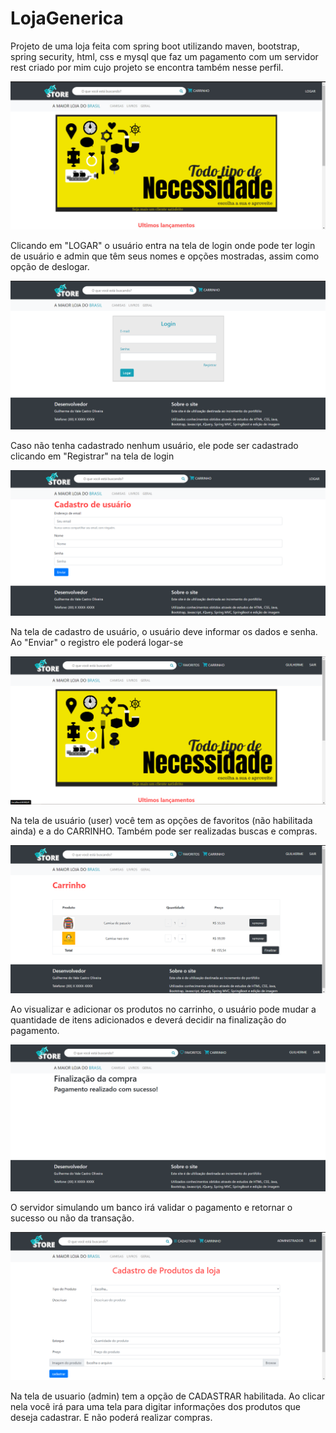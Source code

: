 # LojaGenerica
Projeto de uma loja feita com spring boot utilizando maven, bootstrap, spring security, html, css e mysql que faz um pagamento com um servidor rest criado por mim cujo projeto se encontra também nesse perfil.

![Tela Inicial](TelaInicial.jpg)

Clicando em "LOGAR" o usuário entra na tela de login onde pode ter login de usuário e admin que têm seus nomes e opções mostradas, assim como opção de deslogar.

![Tela Inicial](telaLogin.png)

Caso não tenha cadastrado nenhum usuário, ele pode ser cadastrado clicando em "Registrar" na tela de login

![Tela Inicial](cadUsuario.png)

Na tela de cadastro de usuário, o usuário deve informar os dados e senha. Ao "Enviar" o registro ele poderá logar-se

![Tela Inicial](telaUser.png)

Na tela de usuário (user) você tem as opções de favoritos (não habilitada ainda) e a do CARRINHO. Também pode ser realizadas buscas e compras.

![Tela Inicial](telaCarrinho.png)

Ao visualizar e adicionar os produtos no carrinho, o usuário pode mudar a quantidade de itens adicionados e deverá decidir na finalização do pagamento. 

![Tela Inicial](telaPagamento.png)

O servidor simulando um banco irá validar o pagamento e retornar o sucesso ou não da transação.

![Tela Inicial](cadProd.png)

Na tela de usuario (admin) tem a opção de CADASTRAR habilitada. Ao clicar nela você irá para uma tela para digitar informações dos produtos que deseja cadastrar. E não poderá realizar compras.








